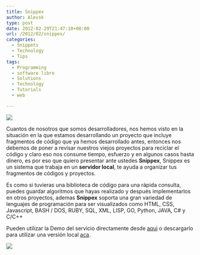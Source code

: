 ```yaml
---
title: Snippex
author: Alevsk
type: post
date: 2012-02-29T21:47:10+00:00
url: /2012/02/snippex/
categories:
  - Snippets
  - Technology
  - Tips
tags:
  - Programming
  - software libre
  - Solutions
  - Technology
  - Tutorials
  - web

---
```

[![](/images/snipexx.png)](http://www.alevsk.com/2012/02/snippex/snipexx/)

Cuantos de nosotros que somos desarrolladores, nos hemos visto en la situación en la que estamos desarrollando un proyecto que incluye fragmentos de código que ya hemos desarrollado antes, entonces nos debemos de poner a revisar nuestros viejos proyectos para reciclar el código y claro eso nos consume tiempo, esfuerzo y en algunos casos hasta dinero, es por eso que quiero presentar ante ustedes **Snippex**, Snippex es un sistema que trabaja en un **servidor local**, te ayuda a organizar tus fragmentos de códigos y proyectos.

Es como si tuvieras una biblioteca de código para una rápida consulta, puedes guardar algoritmos que hayas realizado y después implementarlos en otros proyectos, ademas **Snippex** soporta una gran variedad de lenguajes de programación para ser visualizados como HTML, CSS, Javascript, BASH / DOS, RUBY, SQL, XML, LISP, GO, Python, JAVA, C# y C/C++

Pueden utilizar la Demo del servicio directamente desde [aqui][1] o descargarlo para utilizar una versión local [aca][2].

[![](/images/snipexx_example.png)](http://www.alevsk.com/2012/02/snippex/snipexx_example/)

 [1]: http://nepix.cl/snippex/
 [2]: http://nepix.cl/descargas